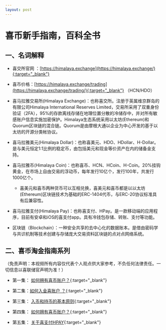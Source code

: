 ```yaml
---
layout: post
---
```

# 喜币新手指南，百科全书

## 一、名词解释

* 喜交所官网 ：[https://himalaya.exchange](https://himalaya.exchange/){:target="_blank"} 
* 喜币价格：[https://himalaya.exchange/trading](https://himalaya.exchange/trading/){:target="_blank"} （HCN/HDO）
* 喜马拉雅交易所(Himalaya Exchange)：也称喜交所。注册于英属维京群岛的有限公司Himalaya International Reserves Limited，交易所采用了双重身份验证（2FA），95%的存款离线存储在地理位置分散的冷储存中，并对所有敏感账户信息实施加密保护。Himalaya生态系统采用以太坊(Ethereum)和Quorum区块链的混合链。Quorum是由摩根大通以企业为中心开发的基于以太坊的开源分类帐协议。
* 喜马拉雅美元(Himalaya Dollar)：也称喜美元、HDO、HDollar、H-Dollar。是与美元恒定1:1比例的稳定币，由包括美元和现金等价资产在内的储备金支持。
* 喜马拉雅币(Himalaya Coin)：也称喜币、HCN、HCoin、H-Coin。20%挂钩黄金，在市场上自由交易的浮动币，每年发行10亿个，发行100年，共发行1000亿个。
    *  喜美元和喜币两种货币可以互相兑换，喜美元和喜币都是以以太坊(Ethereum)区块链技术为基础的ERC-1404代币，与ERC-20协议标准具有后兼容性。
* 喜马拉雅支付(Himalaya Pay)：也称喜支付、HPay。是一款移动端的应用程序，目前有安卓和iOS的喜支付app。具有冷钱包存储、转账、支付等功能。

* 区块链（Blockchain）：一种安全共享的去中心化的数据账本。是借由密码学与共识机制等技术创建与存储庞大交易资料区块链的点对点网络系统。

## 二、喜币淘金指南系列

（免责声明：本视频所有内容仅代表个人观点供大家参考，不负任何法律责任。一切信息以喜联储官声明为准！）
* 第一集： [如何拥有喜币账户？]( https://gettr.com/post/pg4ije61c6/){:target="_blank"} 

* 第二集：[如何入金喜账户 ？]( https://gettr.com/post/pg9oa6f4e9/){:target="_blank"} 

* 第三集： [入币和持币的基本原则]( https://gettr.com/post/pgss3h0695/){:target="_blank"} 

* 第四集： [如何拥有喜币账户？]( https://gettr.com/post/pimzmuc261/){:target="_blank"} 

* 第五集：   [关于喜支付HPAY]( https://gettr.com/post/psr8xo8ddc/){:target="_blank"} 


       


